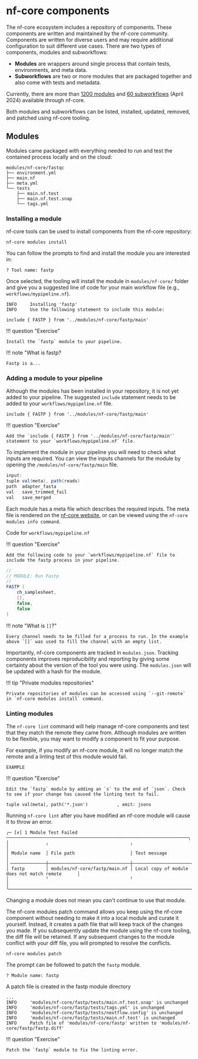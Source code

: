 # nf-core components

The nf-core ecosystem includes a repository of components. These components are written and maintained by the nf-core community. Components are written for diverse users and may require additional configuration to suit different use cases. There are two types of components, modules and subworkflows:

- **Modules** are wrappers around single process that contain tests, environments, and meta data.
- **Subworkflows** are two or more modules that are packaged together and also come with tests and metadata.

Currently, there are more than [1200 modules](https://nf-co.re/modules) and [60 subworkflows](https://nf-co.re/subworkflows) (April 2024) available through nf-core.

Both modules and subworkflows can be listed, installed, updated, removed, and patched using nf-core tooling.

## Modules

Modules came packaged with everything needed to run and test the contained process locally and on the cloud:

```
modules/nf-core/fastqc
├── environment.yml
├── main.nf
├── meta.yml
└── tests
    ├── main.nf.test
    ├── main.nf.test.snap
    └── tags.yml
```

### Installing a module

nf-core tools can be used to install components from the nf-core repository:

```
nf-core modules install
```

You can follow the prompts to find and install the module you are interested in:

```console
? Tool name: fastp
```

Once selected, the tooling will install the module in `modules/nf-core/` folder and give you a suggested line of code for your main workflow file (e.g., `workflows/mypipeline.nf`).

```console
INFO     Installing 'fastp'                                                                                                                              
INFO     Use the following statement to include this module:                                                                                             

include { FASTP } from '../modules/nf-core/fastp/main'  
``` 

!!! question "Exercise"

    Install the `fastp` module to your pipeline.

!!! note "What is fastp?

    Fastp is a...

### Adding a module to your pipeline

Although the modules has been installed in your repository, it is not yet added to your pipeline. The suggested `include` statement needs to be added to your `workflows/mypipeline.nf` file.

```console
include { FASTP } from '../modules/nf-core/fastp/main'
```

!!! question "Exercise"

    Add the `include { FASTP } from '../modules/nf-core/fastp/main'` statement to your `workflows/mypipeline.nf` file.

To implement the module in your pipeline you will need to check what inputs are required. You can view the inputs channels for the module by opening the `/modules/nf-core/fastp/main` file.

```groovy title="/modules/nf-core/fastp/main"
input:
tuple val(meta), path(reads)
path  adapter_fasta
val   save_trimmed_fail
val   save_merged
```

Each module has a meta file which describes the required inputs. The meta file is rendered on the [nf-core website](https://nf-co.re/modules/fastp), or can be viewed using the `nf-core modules info command`.

Code for `workflows/mypipeline.nf`

!!! question "Exercise"

    Add the following code to your `workflows/mypipeline.nf` file to include the fastp process in your pipeline.

```groovy
//
// MODULE: Run Fastp
//
FASTP (
    ch_samplesheet,
    [],
    false,
    false
)
```

!!! note "What is `[]`?"

    Every channel needs to be filled for a process to run. In the example above `[]` was used to fill the channel with an empty list.

Importantly, nf-core components are tracked in `modules.json`. Tracking components improves reproducibility and reporting by giving some certainty about the version of the tool you were using. The `modules.json` will be updated with a hash for the module.

!!! tip "Private modules repositories"

    Private repositories of modules can be accessed using `--git-remote` in `nf-core modules install` command.

### Linting modules

The `nf-core lint` command will help manage nf-core components and test that they match the remote they came from. Although modules are written to be flexible, you may want to modify a component to fit your purpose.

For example, if you modify an nf-core module, it will no longer match the remote and a linting test of this module would fail.

```
EXAMPLE
```

!!! question "Exercise"

    Edit the `fastp` module by adding an `s` to the end of `json`. Check to see if your change has caused the linting test to fail.

```
tuple val(meta), path('*.json')           , emit: jsons
```

Running `nf-core lint` after you have modified an nf-core module will cause it to throw an error.

```
╭─ [✗] 1 Module Test Failed ─────────────────────────────────────────────────────────────────────╮
│              ╷                               ╷                                                 │
│ Module name  │ File path                     │ Test message                                    │
│╶─────────────┼───────────────────────────────┼─────────────────────────────────────────────────│
│ fastp        │ modules/nf-core/fastp/main.nf │ Local copy of module does not match remote      │
│              ╵                               ╵                                                 │
╰────────────────────────────────────────────────────────────────────────────────────────────────╯
```

Changing a module does not mean you can't continue to use that module.

The nf-core modules patch command allows you keep using the nf-core component without needing to make it into a local module and curate it yourself. Instead, it creates a path file that will keep track of the changes you made. If you subsequently update the module using the nf-core tooling, the diff file will be retained. If any subsequent changes to the module conflict with your diff file, you will prompted to resolve the conflicts. 

```
nf-core modules patch
```

The prompt can be followed to patch the `fastp` module.

```
? Module name: fastp
```

A patch file is created in the fastp module directory

```
...
INFO     'modules/nf-core/fastp/tests/main.nf.test.snap' is unchanged
INFO     'modules/nf-core/fastp/tests/tags.yml' is unchanged
INFO     'modules/nf-core/fastp/tests/nextflow.config' is unchanged
INFO     'modules/nf-core/fastp/tests/main.nf.test' is unchanged 
INFO     Patch file of 'modules/nf-core/fastp' written to 'modules/nf-core/fastp/fastp.diff' 
```

!!! question "Exercise"

    Patch the `fastp` module to fix the linting error. 